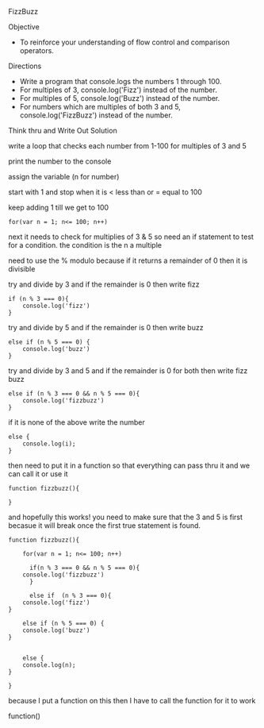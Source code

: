 FizzBuzz

Objective

- To reinforce your understanding of flow control and comparison operators.



 Directions

- Write a program that console.logs the numbers 1 through 100.
- For multiples of 3, console.log('Fizz') instead of the number.
- For multiples of 5, console.log('Buzz') instead of the number.
- For numbers which are multiples of both 3 and 5, console.log('FizzBuzz') instead of the number.

Think thru and Write Out Solution

 write a loop that checks each number from 1-100 for multiples of 3 and 5

print the number to the console

assign the variable (n for number)

start with 1 and stop when it is < less than or  = equal to 100

keep adding 1 till we get to 100

    for(var n = 1; n<= 100; n++)

next it needs to check for multiplies of 3 & 5 so need an if statement to test for a condition.  the condition is the n a multiple

need to use the % modulo because if it returns a remainder of 0 then it is divisible

try and divide by 3 and if the remainder is 0 then write fizz

    if (n % 3 === 0){
        console.log('fizz')
    }   

try and divide by 5 and if the remainder is 0 then write buzz

    else if (n % 5 === 0) {
        console.log('buzz')
    }    

try and divide by 3 and 5 and if the remainder is 0 for both then write fizz buzz

    else if (n % 3 === 0 && n % 5 === 0){
        console.log('fizzbuzz')
    }    

if it is none of the above write the number

    else {
        console.log(i);
    }

then need to put it in a function so that everything can pass thru it and we can call it or use it

    function fizzbuzz(){
        
    }

and hopefully this works! you need to make sure that the 3 and 5 is first becasue it will break once the first true statement is found.

    function fizzbuzz(){
        
        for(var n = 1; n<= 100; n++)
            
          if(n % 3 === 0 && n % 5 === 0){
        console.log('fizzbuzz')
          }
            
          else if  (n % 3 === 0){
        console.log('fizz')
    }   
        
        else if (n % 5 === 0) {
        console.log('buzz')
    }    
        
       
        else {
        console.log(n);
    }
        
    }

because I put a function on this then I have to call the function for it to work

function()
